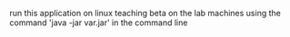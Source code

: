 run this application on linux teaching beta on the lab machines
using the command 'java -jar var.jar' in the command line
